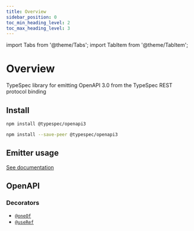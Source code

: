```yaml
---
title: Overview
sidebar_position: 0
toc_min_heading_level: 2
toc_max_heading_level: 3
---
```


import Tabs from '@theme/Tabs';
import TabItem from '@theme/TabItem';

# Overview

TypeSpec library for emitting OpenAPI 3.0 from the TypeSpec REST protocol binding

## Install

<Tabs>
<TabItem value="spec" label="In a spec" default>

```bash
npm install @typespec/openapi3
```

</TabItem>
<TabItem value="library" label="In a library" default>

```bash
npm install --save-peer @typespec/openapi3
```

</TabItem>
</Tabs>

## Emitter usage

[See documentation](./emitter.md)

## OpenAPI

### Decorators

- [`@oneOf`](./decorators.md#@OpenAPI.oneOf)
- [`@useRef`](./decorators.md#@OpenAPI.useRef)
